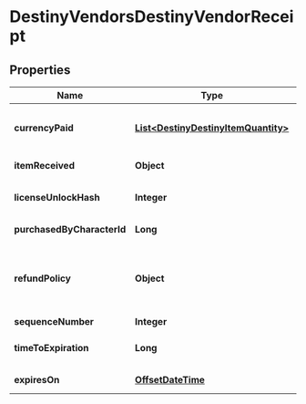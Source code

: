 
# DestinyVendorsDestinyVendorReceipt

## Properties
Name | Type | Description | Notes
------------ | ------------- | ------------- | -------------
**currencyPaid** | [**List&lt;DestinyDestinyItemQuantity&gt;**](DestinyDestinyItemQuantity.md) | The amount paid for the item, in terms of items that were consumed in the purchase and their quantity. |  [optional]
**itemReceived** | **Object** | The item that was received, and its quantity. |  [optional]
**licenseUnlockHash** | **Integer** | The unlock flag used to determine whether you still have the purchased item. |  [optional]
**purchasedByCharacterId** | **Long** | The ID of the character who made the purchase. |  [optional]
**refundPolicy** | **Object** | Whether you can get a refund, and what happens in order for the refund to be received. See the DestinyVendorItemRefundPolicy enum for details. |  [optional]
**sequenceNumber** | **Integer** | The identifier of this receipt. |  [optional]
**timeToExpiration** | **Long** | The seconds since epoch at which this receipt is rendered invalid. |  [optional]
**expiresOn** | [**OffsetDateTime**](OffsetDateTime.md) | The date at which this receipt is rendered invalid. |  [optional]



